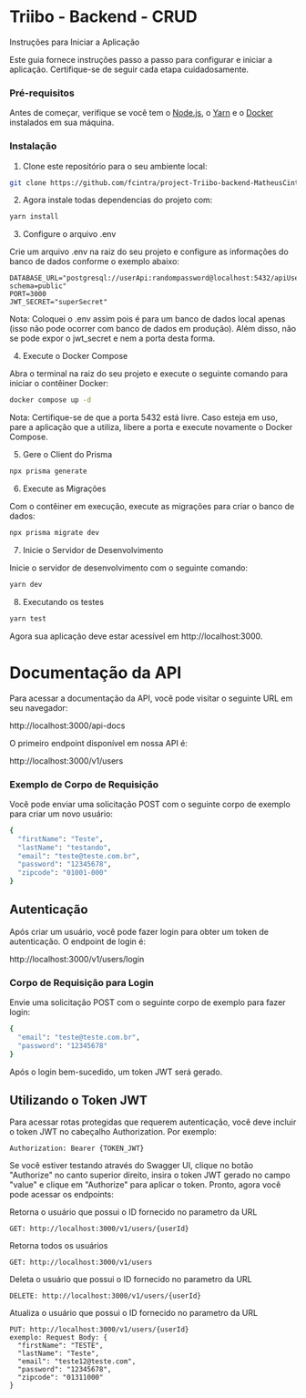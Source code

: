 
# Triibo - Backend - CRUD


Instruções para Iniciar a Aplicação

Este guia fornece instruções passo a passo para configurar e iniciar a aplicação. Certifique-se de seguir cada etapa cuidadosamente.

### Pré-requisitos

Antes de começar, verifique se você tem o [Node.js](https://nodejs.org), o [Yarn](https://yarnpkg.com) e o [Docker](https://www.docker.com) instalados em sua máquina.

### Instalação

1. Clone este repositório para o seu ambiente local:

```bash
git clone https://github.com/fcintra/project-Triibo-backend-MatheusCintra.git
```

2. Agora instale todas dependencias do projeto com:

```bash
yarn install
```

3. Configure o arquivo .env

Crie um arquivo .env na raiz do seu projeto e configure as informações do banco de dados conforme o exemplo abaixo:

```env
DATABASE_URL="postgresql://userApi:randompassword@localhost:5432/apiUser?schema=public"
PORT=3000
JWT_SECRET="superSecret"
```
Nota: Coloquei o .env assim pois é para um banco de dados local apenas (isso não pode ocorrer com banco de dados em produção).
Além disso, não se pode expor o jwt_secret e nem a porta desta forma.

4. Execute o Docker Compose

Abra o terminal na raiz do seu projeto e execute o seguinte comando para iniciar o contêiner Docker:

```bash
docker compose up -d
```
Nota: Certifique-se de que a porta 5432 está livre. Caso esteja em uso, pare a aplicação que a utiliza, libere a porta e execute novamente o Docker Compose.

5. Gere o Client do Prisma

```bash
npx prisma generate
```

6. Execute as Migrações

Com o contêiner em execução, execute as migrações para criar o banco de dados:

```bash
npx prisma migrate dev
```

7. Inicie o Servidor de Desenvolvimento

Inicie o servidor de desenvolvimento com o seguinte comando:

```bash
yarn dev
```

8. Executando os testes

```bash
yarn test
```

Agora sua aplicação deve estar acessível em http://localhost:3000.


# Documentação da API

Para acessar a documentação da API, você pode visitar o seguinte URL em seu navegador:

http://localhost:3000/api-docs

O primeiro endpoint disponível em nossa API é:

http://localhost:3000/v1/users

### Exemplo de Corpo de Requisição

Você pode enviar uma solicitação POST com o seguinte corpo de exemplo para criar um novo usuário:

```bash
{
  "firstName": "Teste",
  "lastName": "testando",
  "email": "teste@teste.com.br",
  "password": "12345678",
  "zipcode": "01001-000"
}
```

## Autenticação

Após criar um usuário, você pode fazer login para obter um token de autenticação. O endpoint de login é:

http://localhost:3000/v1/users/login

### Corpo de Requisição para Login

Envie uma solicitação POST com o seguinte corpo de exemplo para fazer login:

```bash
{
  "email": "teste@teste.com.br",
  "password": "12345678"
}
```

Após o login bem-sucedido, um token JWT será gerado.

## Utilizando o Token JWT

Para acessar rotas protegidas que requerem autenticação, você deve incluir o token JWT no cabeçalho Authorization. Por exemplo:

```
Authorization: Bearer {TOKEN_JWT}
```

Se você estiver testando através do Swagger UI, clique no botão "Authorize" no canto superior direito, insira o token JWT gerado no campo "value" e clique em "Authorize" para aplicar o token. Pronto, agora você pode acessar os endpoints:

Retorna o usuário que possui o ID fornecido no parametro da URL
```
GET: http://localhost:3000/v1/users/{userId}
```

Retorna todos os usuários
```
GET: http://localhost:3000/v1/users
```

Deleta o usuário que possui o ID fornecido no parametro da URL
```
DELETE: http://localhost:3000/v1/users/{userId}
```
Atualiza o usuário que possui o ID fornecido no parametro da URL
```
PUT: http://localhost:3000/v1/users/{userId}
exemplo: Request Body: {
  "firstName": "TESTE",
  "lastName": "Teste",
  "email": "teste12@teste.com",
  "password": "12345678",
  "zipcode": "01311000"
}

